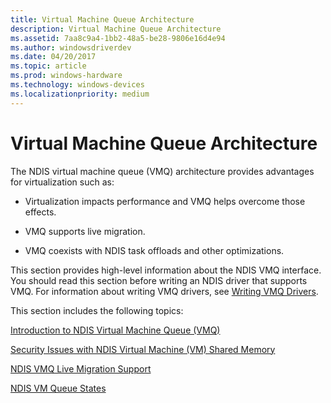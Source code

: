 ```yaml
---
title: Virtual Machine Queue Architecture
description: Virtual Machine Queue Architecture
ms.assetid: 7aa8c9a4-1bb2-48a5-be28-9806e16d4e94
ms.author: windowsdriverdev
ms.date: 04/20/2017
ms.topic: article
ms.prod: windows-hardware
ms.technology: windows-devices
ms.localizationpriority: medium
---
```


# Virtual Machine Queue Architecture





The NDIS virtual machine queue (VMQ) architecture provides advantages for virtualization such as:

-   Virtualization impacts performance and VMQ helps overcome those effects.

-   VMQ supports live migration.

-   VMQ coexists with NDIS task offloads and other optimizations.

This section provides high-level information about the NDIS VMQ interface. You should read this section before writing an NDIS driver that supports VMQ. For information about writing VMQ drivers, see [Writing VMQ Drivers](writing-vmq-drivers.md).

This section includes the following topics:

[Introduction to NDIS Virtual Machine Queue (VMQ)](introduction-to-ndis-virtual-machine-queue--vmq-.md)

[Security Issues with NDIS Virtual Machine (VM) Shared Memory](security-issues-with-ndis-virtual-machine--vm--shared-memory.md)

[NDIS VMQ Live Migration Support](ndis-vmq-live-migration-support.md)

[NDIS VM Queue States](ndis-virtual-machine-queue-states.md)

 

 






